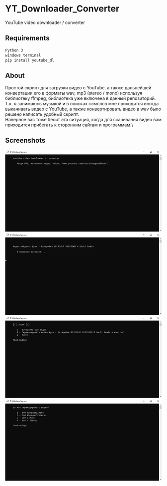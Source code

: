 # YT_Downloader_Converter

YouTube video downloader / converter

## Requirements

```
Python 3
windows terminal
pip install youtube_dl
```

## About

Простой скрипт для загрузки видео с YouTube, а также дальнейшей конвертации его в форматы wav, mp3 (stereo / mono) используя библиотеку ffmpeg, библиотека уже включена в данный репозиторий.\
Т.к. я занимаюсь музыкой и в поисках сэмплов мне приходится иногда выкачивать видео с YouTube, а также конвертировать видео в wav было решено написать удобный скрипт.\
Наверное вас тоже бесит эта ситуация, когда для скачивания видео вам приходится прибегать к сторонним сайтам и программам.\

## Screenshots

![](screenshots/1.png)
![](screenshots/2.png)
![](screenshots/3.png)
![](screenshots/4.png)